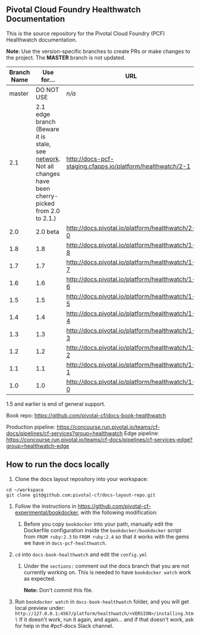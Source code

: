 ## Pivotal Cloud Foundry Healthwatch Documentation

This is the source repository for the Pivotal Cloud Foundry (PCF) Healthwatch documentation.

**Note**: Use the version-specific branches to create PRs or make changes to the project. The **MASTER** branch is not updated.

| Branch Name| Use for… | URL |
|------------| ---------|-----|
| master     | DO NOT USE | _n/a_ |
| 2.1        | 2.1 edge branch (Beware it is stale, see [network](https://github.com/pivotal-cf/docs-pcf-healthwatch/network). Not all changes have been cherry-picked from 2.0 to 2.1.)| http://docs-pcf-staging.cfapps.io/platform/healthwatch/2-1 |
| 2.0        | 2.0 beta | http://docs.pivotal.io/platform/healthwatch/2-0  |
| 1.8        | 1.8 | http://docs.pivotal.io/platform/healthwatch/1-8  |
| 1.7        | 1.7 | http://docs.pivotal.io/platform/healthwatch/1-7  |
| 1.6        | 1.6 | http://docs.pivotal.io/platform/healthwatch/1-6  |
| 1.5        | 1.5 | http://docs.pivotal.io/platform/healthwatch/1-5  |
| 1.4        | 1.4 | http://docs.pivotal.io/platform/healthwatch/1-4  |
| 1.3        | 1.3 | http://docs.pivotal.io/platform/healthwatch/1-3  |
| 1.2        | 1.2 | http://docs.pivotal.io/platform/healthwatch/1-2  |
| 1.1        | 1.1 | http://docs.pivotal.io/platform/healthwatch/1-1  |
| 1.0        | 1.0 | http://docs.pivotal.io/platform/healthwatch/1-0  |

1.5 and earlier is end of general support. 

Book repo: https://github.com/pivotal-cf/docs-book-healthwatch

Production pipeline: https://concourse.run.pivotal.io/teams/cf-docs/pipelines/cf-services?group=healthwatch
Edge pipeline: https://concourse.run.pivotal.io/teams/cf-docs/pipelines/cf-services-edge?group=healthwatch-edge

## How to run the docs locally
1. Clone the docs layout repository into your workspace:

```
cd ~/workspace
git clone git@github.com:pivotal-cf/docs-layout-repo.git
```

1. Follow the instructions in https://github.com/pivotal-cf-experimental/bookdocker,
   with the following modification:

    1. Before you copy `bookdocker` into your path,
    manually edit the Dockerfile configuration inside the `bookdocker/bookdocker` script
    from `FROM ruby:2.3` to `FROM ruby:2.4`
    so that it works with the gems we have in `docs-pcf-healthwatch`.
 
1. `cd` into `docs-book-healthwatch` and edit the `config.yml`
    1. Under the `sections:` comment out the docs branch that you are not currently working on.
       This is needed to have `bookdocker watch` work as expected.
       
       **Note:** Don't commit this file.
1. Run `bookdocker watch` in `docs-book-healthwatch` folder,
   and you will get local preview under: `http://127.0.0.1:4567/platform/healthwatch/<VERSION>/installing.html`
   If it doesn't work, run it again, and again... and if that doesn't work, ask for help in the #pcf-docs Slack channel.
